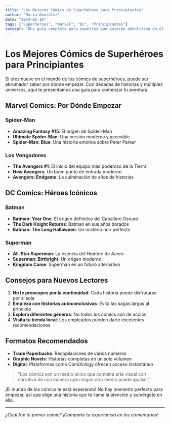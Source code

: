 ```yaml
---
title: "Los Mejores Cómics de Superhéroes para Principiantes"
author: "María González"
date: "2024-01-10"
tags: ["Superhéroes", "Marvel", "DC", "Principiantes"]
excerpt: "Una guía completa para aquellos que quieren adentrarse en el mundo de los cómics de superhéroes."
---
```


# Los Mejores Cómics de Superhéroes para Principiantes

Si eres nuevo en el mundo de los cómics de superhéroes, puede ser abrumador saber por dónde empezar. Con décadas de historias y múltiples universos, aquí te presentamos una guía para comenzar tu aventura.

## Marvel Comics: Por Dónde Empezar

### Spider-Man
- **Amazing Fantasy #15**: El origen de Spider-Man
- **Ultimate Spider-Man**: Una versión moderna y accesible
- **Spider-Man: Blue**: Una historia emotiva sobre Peter Parker

### Los Vengadores
- **The Avengers #1**: El inicio del equipo más poderoso de la Tierra
- **New Avengers**: Un buen punto de entrada moderno
- **Avengers: Endgame**: La culminación de años de historias

## DC Comics: Héroes Icónicos

### Batman
- **Batman: Year One**: El origen definitivo del Caballero Oscuro
- **The Dark Knight Returns**: Batman en sus años dorados
- **Batman: The Long Halloween**: Un misterio noir perfecto

### Superman
- **All-Star Superman**: La esencia del Hombre de Acero
- **Superman: Birthright**: Un origen moderno
- **Kingdom Come**: Superman en un futuro alternativo

## Consejos para Nuevos Lectores

1. **No te preocupes por la continuidad**: Cada historia puede disfrutarse por sí sola
2. **Empieza con historias autoconclusivas**: Evita las sagas largas al principio
3. **Explora diferentes géneros**: No todos los cómics son de acción
4. **Visita tu tienda local**: Los empleados pueden darte excelentes recomendaciones

## Formatos Recomendados

- **Trade Paperbacks**: Recopilaciones de varios números
- **Graphic Novels**: Historias completas en un solo volumen
- **Digital**: Plataformas como ComiXology ofrecen acceso instantáneo

> "Los cómics son un medio único que combina arte visual con narrativa de una manera que ningún otro medio puede igualar."

¡El mundo de los cómics te está esperando! No hay momento perfecto para empezar, así que elige una historia que te llame la atención y sumérgete en ella.

---

*¿Cuál fue tu primer cómic? ¡Comparte tu experiencia en los comentarios!*